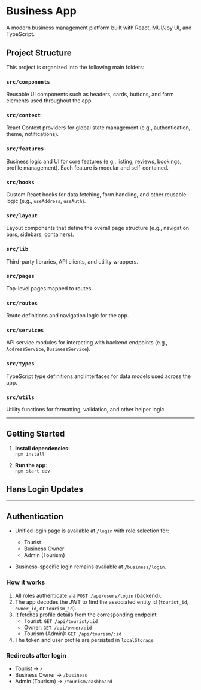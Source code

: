 # Business App

A modern business management platform built with React, MUI/Joy UI, and TypeScript.

## Project Structure

This project is organized into the following main folders:

### `src/components`
Reusable UI components such as headers, cards, buttons, and form elements used throughout the app.

### `src/context`
React Context providers for global state management (e.g., authentication, theme, notifications).

### `src/features`
Business logic and UI for core features (e.g., listing, reviews, bookings, profile management). Each feature is modular and self-contained.

### `src/hooks`
Custom React hooks for data fetching, form handling, and other reusable logic (e.g., `useAddress`, `useAuth`).

### `src/layout`
Layout components that define the overall page structure (e.g., navigation bars, sidebars, containers).

### `src/lib`
Third-party libraries, API clients, and utility wrappers.

### `src/pages`
Top-level pages mapped to routes.

### `src/routes`
Route definitions and navigation logic for the app.

### `src/services`
API service modules for interacting with backend endpoints (e.g., `AddressService`, `BusinessService`).

### `src/types`
TypeScript type definitions and interfaces for data models used across the app.

### `src/utils`
Utility functions for formatting, validation, and other helper logic.

---

## Getting Started

1. **Install dependencies:**  
   `npm install`

2. **Run the app:**  
   `npm start dev`


## Hans Login Updates
---

## Authentication

- Unified login page is available at `/login` with role selection for:
  - Tourist
  - Business Owner
  - Admin (Tourism)

- Business-specific login remains available at `/business/login`.

### How it works

1. All roles authenticate via `POST /api/users/login` (backend).
2. The app decodes the JWT to find the associated entity id (`tourist_id`, `owner_id`, or `tourism_id`).
3. It fetches profile details from the corresponding endpoint:
   - Tourist: `GET /api/tourist/:id`
   - Owner: `GET /api/owner/:id`
   - Tourism (Admin): `GET /api/tourism/:id`
4. The token and user profile are persisted in `localStorage`.

### Redirects after login

- Tourist → `/`
- Business Owner → `/business`
- Admin (Tourism) → `/tourism/dashboard`
